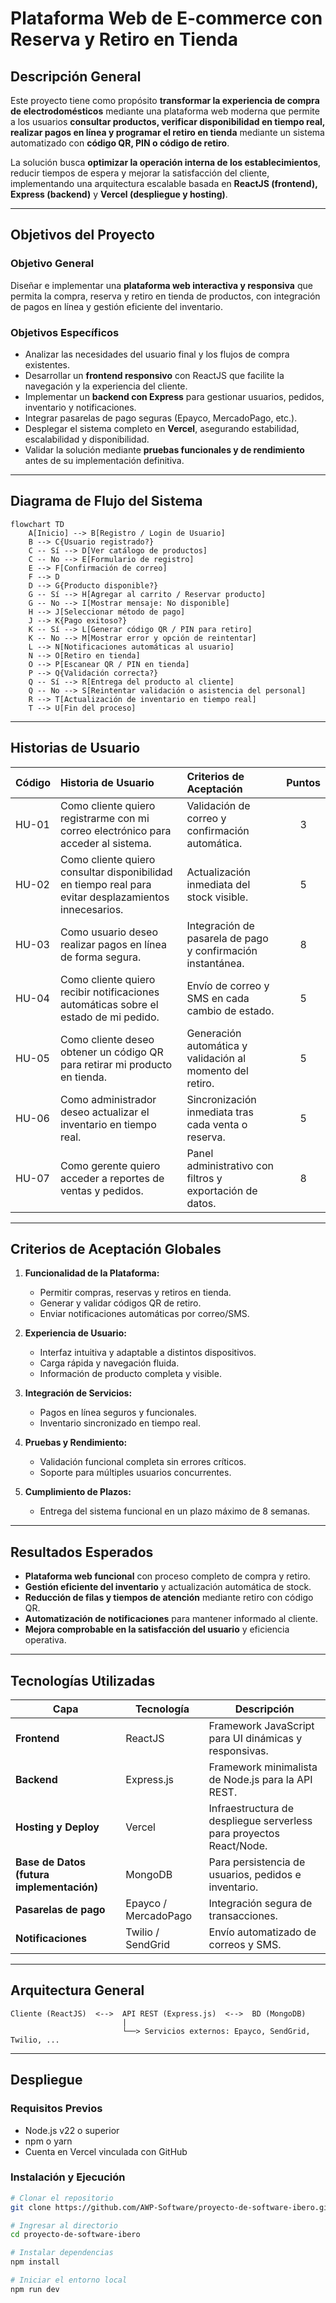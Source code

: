
# Plataforma Web de E-commerce con Reserva y Retiro en Tienda

## Descripción General

Este proyecto tiene como propósito **transformar la experiencia de compra de electrodomésticos** mediante una plataforma web moderna que permite a los usuarios **consultar productos, verificar disponibilidad en tiempo real, realizar pagos en línea y programar el retiro en tienda** mediante un sistema automatizado con **código QR, PIN o código de retiro**.  

La solución busca **optimizar la operación interna de los establecimientos**, reducir tiempos de espera y mejorar la satisfacción del cliente, implementando una arquitectura escalable basada en **ReactJS (frontend), Express (backend)** y **Vercel (despliegue y hosting)**.

---

## Objetivos del Proyecto

### Objetivo General
Diseñar e implementar una **plataforma web interactiva y responsiva** que permita la compra, reserva y retiro en tienda de productos, con integración de pagos en línea y gestión eficiente del inventario.

### Objetivos Específicos
- Analizar las necesidades del usuario final y los flujos de compra existentes.
- Desarrollar un **frontend responsivo** con ReactJS que facilite la navegación y la experiencia del cliente.
- Implementar un **backend con Express** para gestionar usuarios, pedidos, inventario y notificaciones.
- Integrar pasarelas de pago seguras (Epayco, MercadoPago, etc.).
- Desplegar el sistema completo en **Vercel**, asegurando estabilidad, escalabilidad y disponibilidad.
- Validar la solución mediante **pruebas funcionales y de rendimiento** antes de su implementación definitiva.

---

## Diagrama de Flujo del Sistema

```mermaid
flowchart TD
    A[Inicio] --> B[Registro / Login de Usuario]
    B --> C{Usuario registrado?}
    C -- Sí --> D[Ver catálogo de productos]
    C -- No --> E[Formulario de registro]
    E --> F[Confirmación de correo]
    F --> D
    D --> G{Producto disponible?}
    G -- Sí --> H[Agregar al carrito / Reservar producto]
    G -- No --> I[Mostrar mensaje: No disponible]
    H --> J[Seleccionar método de pago]
    J --> K{Pago exitoso?}
    K -- Sí --> L[Generar código QR / PIN para retiro]
    K -- No --> M[Mostrar error y opción de reintentar]
    L --> N[Notificaciones automáticas al usuario]
    N --> O[Retiro en tienda]
    O --> P[Escanear QR / PIN en tienda]
    P --> Q{Validación correcta?}
    Q -- Sí --> R[Entrega del producto al cliente]
    Q -- No --> S[Reintentar validación o asistencia del personal]
    R --> T[Actualización de inventario en tiempo real]
    T --> U[Fin del proceso]  
```

---

## Historias de Usuario

| Código | Historia de Usuario                                                                                   | Criterios de Aceptación                                     | Puntos |
|:-------|:------------------------------------------------------------------------------------------------------|:------------------------------------------------------------|:------:|
| HU-01  | Como cliente quiero registrarme con mi correo electrónico para acceder al sistema.                    | Validación de correo y confirmación automática.             |   3    |
| HU-02  | Como cliente quiero consultar disponibilidad en tiempo real para evitar desplazamientos innecesarios. | Actualización inmediata del stock visible.                  |   5    |
| HU-03  | Como usuario deseo realizar pagos en línea de forma segura.                                           | Integración de pasarela de pago y confirmación instantánea. |   8    |
| HU-04  | Como cliente quiero recibir notificaciones automáticas sobre el estado de mi pedido.                  | Envío de correo y SMS en cada cambio de estado.             |   5    |
| HU-05  | Como cliente deseo obtener un código QR para retirar mi producto en tienda.                           | Generación automática y validación al momento del retiro.   |   5    |
| HU-06  | Como administrador deseo actualizar el inventario en tiempo real.                                     | Sincronización inmediata tras cada venta o reserva.         |   5    |
| HU-07  | Como gerente quiero acceder a reportes de ventas y pedidos.                                           | Panel administrativo con filtros y exportación de datos.    |   8    |

---

## Criterios de Aceptación Globales

1. **Funcionalidad de la Plataforma:**

   * Permitir compras, reservas y retiros en tienda.
   * Generar y validar códigos QR de retiro.
   * Enviar notificaciones automáticas por correo/SMS.

2. **Experiencia de Usuario:**

   * Interfaz intuitiva y adaptable a distintos dispositivos.
   * Carga rápida y navegación fluida.
   * Información de producto completa y visible.

3. **Integración de Servicios:**

   * Pagos en línea seguros y funcionales.
   * Inventario sincronizado en tiempo real.

4. **Pruebas y Rendimiento:**

   * Validación funcional completa sin errores críticos.
   * Soporte para múltiples usuarios concurrentes.

5. **Cumplimiento de Plazos:**

   * Entrega del sistema funcional en un plazo máximo de 8 semanas.

---

## Resultados Esperados

* **Plataforma web funcional** con proceso completo de compra y retiro.
* **Gestión eficiente del inventario** y actualización automática de stock.
* **Reducción de filas y tiempos de atención** mediante retiro con código QR.
* **Automatización de notificaciones** para mantener informado al cliente.
* **Mejora comprobable en la satisfacción del usuario** y eficiencia operativa.

---

## Tecnologías Utilizadas

| Capa                                      | Tecnología           | Descripción                                                         |
|-------------------------------------------|----------------------|---------------------------------------------------------------------|
| **Frontend**                              | ReactJS              | Framework JavaScript para UI dinámicas y responsivas.               |
| **Backend**                               | Express.js           | Framework minimalista de Node.js para la API REST.                  |
| **Hosting y Deploy**                      | Vercel               | Infraestructura de despliegue serverless para proyectos React/Node. |
| **Base de Datos (futura implementación)** | MongoDB              | Para persistencia de usuarios, pedidos e inventario.                |
| **Pasarelas de pago**                     | Epayco / MercadoPago | Integración segura de transacciones.                                |
| **Notificaciones**                        | Twilio / SendGrid    | Envío automatizado de correos y SMS.                                |

---

## Arquitectura General

```shell
Cliente (ReactJS)  <-->  API REST (Express.js)  <-->  BD (MongoDB)
                         |
                         └──> Servicios externos: Epayco, SendGrid, Twilio, ...
```

---

## Despliegue

### Requisitos Previos

* Node.js v22 o superior
* npm o yarn
* Cuenta en Vercel vinculada con GitHub

### Instalación y Ejecución

```bash
# Clonar el repositorio
git clone https://github.com/AWP-Software/proyecto-de-software-ibero.git

# Ingresar al directorio
cd proyecto-de-software-ibero

# Instalar dependencias
npm install

# Iniciar el entorno local
npm run dev
```
